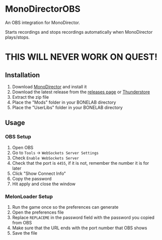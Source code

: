 # MonoDirectorOBS
An OBS integration for MonoDirector.

Starts recordings and stops recordings automatically when MonoDirector plays/stops.

# THIS WILL NEVER WORK ON QUEST!

## Installation
1. Download [MonoDirector](https://github.com/Not-Enough-Photons/MonoDirector/releases/tag/v1.1.0-release) and install it
2. Download the latest release from the [releases page]() or [Thunderstore](https://thunderstore.io/c/bonelab/p/SoulWithMae/MonoDirectorOBS/)
3. Extract the zip file
4. Place the "Mods" folder in your BONELAB directory
5. Place the "UserLibs" folder in your BONELAB directory

## Usage
### OBS Setup
1. Open OBS
2. Go to `Tools` -> `WebSockets Server Settings`
3. Check `Enable WebSockets Server`
4. Check that the port is `4455`, if it is not, remember the number it is for later
5. Click "Show Connect Info"
6. Copy the password
7. Hit apply and close the window
### MelonLoader Setup
1. Run the game once so the preferences can generate
2. Open the preferences file
3. Replace `REPLACEME` in the password field with the password you copied from OBS
4. Make sure that the URL ends with the port number that OBS shows
5. Save the file